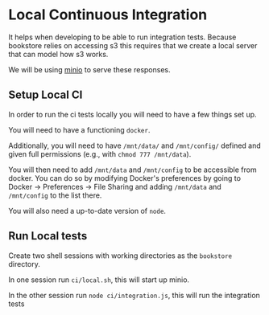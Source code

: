 # Local Continuous Integration 

It helps when developing to be able to run integration tests. Because bookstore relies on 
accessing s3 this requires that we create a local server that can model how s3 works.

We will be using [minio](https://docs.minio.io/) to serve these responses.

## Setup Local CI 

In order to run the ci tests locally you will need to have a few things set up.

You will need to have a functioning `docker`. 

Additionally, you will need to have `/mnt/data/` and `/mnt/config/` defined and given full permissions (e.g., with `chmod 777 /mnt/data`).

You will then need to add `/mnt/data` and `/mnt/config` to be accessible from docker.
You can do so by modifying Docker's preferences by going to Docker → Preferences → File Sharing 
and adding `/mnt/data` and `/mnt/config` to the list there.

You will also need a up-to-date version of `node`.

## Run Local tests

Create two shell sessions with working directories as the `bookstore` directory. 

In one session run `ci/local.sh`, this will start up minio.

In the other session run `node ci/integration.js`, this will run the integration tests

